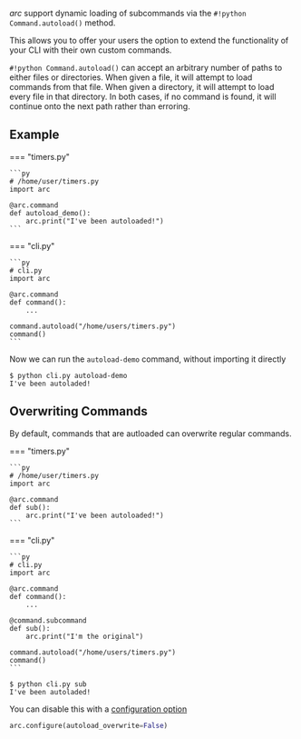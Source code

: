 
*arc* support dynamic loading of subcommands via the `#!python Command.autoload()` method.

This allows you to offer your users the option to extend the functionality of your CLI with their
own custom commands.

`#!python Command.autoload()` can accept an arbitrary number of paths to either files or directories. When given a file, it will attempt to load commands from that file. When given a directory, it will attempt to load every file in that directory. In both cases, if no command is found, it will continue onto the next path rather than erroring.



## Example

=== "timers.py"

    ```py
    # /home/user/timers.py
    import arc

    @arc.command
    def autoload_demo():
        arc.print("I've been autoloaded!")
    ```

=== "cli.py"

    ```py
    # cli.py
    import arc

    @arc.command
    def command():
        ...

    command.autoload("/home/users/timers.py")
    command()
    ```

Now we can run the `autoload-demo` command, without importing it directly
```console
$ python cli.py autoload-demo
I've been autoladed!
```

## Overwriting Commands
By default, commands that are autloaded can overwrite regular commands.


=== "timers.py"

    ```py
    # /home/user/timers.py
    import arc

    @arc.command
    def sub():
        arc.print("I've been autoloaded!")
    ```

=== "cli.py"

    ```py
    # cli.py
    import arc

    @arc.command
    def command():
        ...

    @command.subcommand
    def sub():
        arc.print("I'm the original")

    command.autoload("/home/users/timers.py")
    command()
    ```

```console
$ python cli.py sub
I've been autoladed!
```

You can disable this with a [configuration option](../reference/config.md#arc.config.configure)
```py
arc.configure(autoload_overwrite=False)
```

